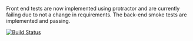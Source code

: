 Front end tests are now implemented using protractor and are currently failing due to not a change in requirements. The back-end smoke 
tests are implemented and passing.

[![Build Status](https://travis-ci.org/CMPT371Team1/Project.svg?branch=id3)](https://travis-ci.org/CMPT371Team1/Project)
